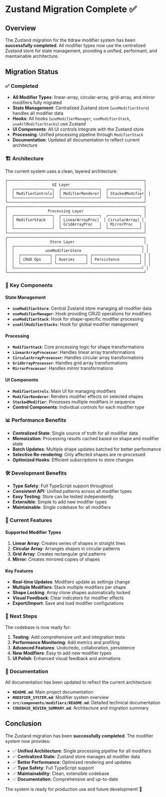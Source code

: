 # Zustand Migration Complete ✅

## Overview

The Zustand migration for the tldraw modifier system has been **successfully completed**. All modifier types now use the centralized Zustand store for state management, providing a unified, performant, and maintainable architecture.

## Migration Status

### ✅ Completed
- **All Modifier Types**: linear-array, circular-array, grid-array, and mirror modifiers fully migrated
- **State Management**: Centralized Zustand store (`useModifierStore`) handles all modifier data
- **Hooks**: All hooks (`useModifierManager`, `useModifierStack`, `useAllModifierStacks`) use Zustand
- **UI Components**: All UI controls integrate with the Zustand store
- **Processing**: Unified processing pipeline through `ModifierStack`
- **Documentation**: Updated all documentation to reflect current architecture

### 🏗️ Architecture

The current system uses a clean, layered architecture:

```
┌─────────────────────────────────────────────────────────────┐
│                    UI Layer                                 │
│  ┌─────────────────┐  ┌─────────────────┐  ┌──────────────┐ │
│  │ ModifierControls│  │ ModifierRenderer│  │ StackedModifier│ │
│  └─────────────────┘  └─────────────────┘  └──────────────┘ │
└─────────────────────────────────────────────────────────────┘
┌─────────────────────────────────────────────────────────────┐
│                  Processing Layer                           │
│  ┌─────────────────┐  ┌─────────────────┐  ┌──────────────┐ │
│  │ ModifierStack   │  │ LinearArrayProc│  │ CircularArray│ │
│  │                 │  │ GridArrayProc   │  │ MirrorProc   │ │
│  └─────────────────┘  └─────────────────┘  └──────────────┘ │
└─────────────────────────────────────────────────────────────┘
┌─────────────────────────────────────────────────────────────┐
│                   Store Layer                               │
│  ┌─────────────────────────────────────────────────────────┐ │
│  │              useModifierStore                           │ │
│  │  ┌─────────────┐ ┌─────────────┐ ┌─────────────────────┐ │ │
│  │  │ CRUD Ops    │ │ Queries     │ │ Persistence         │ │ │
│  │  └─────────────┘ └─────────────┘ └─────────────────────┘ │ │
│  └─────────────────────────────────────────────────────────┘ │
└─────────────────────────────────────────────────────────────┘
```

### 🔧 Key Components

#### State Management
- **`useModifierStore`**: Central Zustand store managing all modifier data
- **`useModifierManager`**: Hook providing CRUD operations for modifiers
- **`useModifierStack`**: Hook for shape-specific modifier processing
- **`useAllModifierStacks`**: Hook for global modifier management

#### Processing
- **`ModifierStack`**: Core processing logic for shape transformations
- **`LinearArrayProcessor`**: Handles linear array transformations
- **`CircularArrayProcessor`**: Handles circular array transformations
- **`GridArrayProcessor`**: Handles grid array transformations
- **`MirrorProcessor`**: Handles mirror transformations

#### UI Components
- **`ModifierControls`**: Main UI for managing modifiers
- **`ModifierRenderer`**: Renders modifier effects on selected shapes
- **`StackedModifier`**: Processes multiple modifiers in sequence
- **Control Components**: Individual controls for each modifier type

### 📊 Performance Benefits

- **Centralized State**: Single source of truth for all modifier data
- **Memoization**: Processing results cached based on shape and modifier state
- **Batch Updates**: Multiple shape updates batched for better performance
- **Selective Re-rendering**: Only affected shapes are re-processed
- **Optimized Hooks**: Efficient subscriptions to store changes

### 🛠️ Development Benefits

- **Type Safety**: Full TypeScript support throughout
- **Consistent API**: Unified patterns across all modifier types
- **Easy Testing**: Store can be tested independently
- **Extensible**: Simple to add new modifier types
- **Maintainable**: Single codebase for all modifiers

### 🎯 Current Features

#### Supported Modifier Types
1. **Linear Array**: Creates series of shapes in straight lines
2. **Circular Array**: Arranges shapes in circular patterns
3. **Grid Array**: Creates rectangular grid patterns
4. **Mirror**: Creates mirrored copies of shapes

#### Key Features
- **Real-time Updates**: Modifiers update as settings change
- **Multiple Modifiers**: Stack multiple modifiers per shape
- **Shape Locking**: Array clone shapes automatically locked
- **Visual Feedback**: Clear indicators for modifier effects
- **Export/Import**: Save and load modifier configurations

### 🚀 Next Steps

The codebase is now ready for:

1. **Testing**: Add comprehensive unit and integration tests
2. **Performance Monitoring**: Add metrics and profiling
3. **Advanced Features**: Undo/redo, collaboration, persistence
4. **New Modifiers**: Easy to add new modifier types
5. **UI Polish**: Enhanced visual feedback and animations

### 📝 Documentation

All documentation has been updated to reflect the current architecture:

- **`README.md`**: Main project documentation
- **`MODIFIER_SYSTEM.md`**: Modifier system overview
- **`src/components/modifiers/README.md`**: Detailed technical documentation
- **`CODEBASE_REVIEW_SUMMARY.md`**: Architecture and migration summary

## Conclusion

The Zustand migration has been **successfully completed**. The modifier system now provides:

- ✅ **Unified Architecture**: Single processing pipeline for all modifiers
- ✅ **Centralized State**: Zustand store manages all modifier data
- ✅ **Better Performance**: Optimized rendering and updates
- ✅ **Type Safety**: Full TypeScript support
- ✅ **Maintainability**: Clean, extensible codebase
- ✅ **Documentation**: Comprehensive and up-to-date

The system is ready for production use and future development! 🎉 